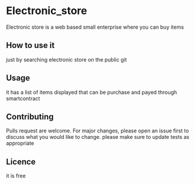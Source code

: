 # Electronic_store
Electronic store is a web based small enterprise where you can buy items

## How to use it
just by searching electronic store on the public git

## Usage
it has a list of items displayed that can be purchase and payed through smartcontract

## Contributing

Pulls request are welcome. For major changes, please open an issue first to discuss what you would like to change.
please make sure to update tests as appropriate

## Licence 
it is free
